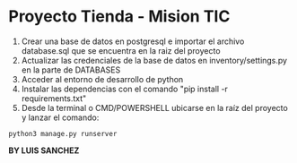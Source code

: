 # Proyecto Tienda - Mision TIC

1. Crear una base de datos en postgresql e importar el archivo database.sql que se encuentra en la raiz del proyecto
2. Actualizar las credenciales de la base de datos en inventory/settings.py en la parte de DATABASES
3. Acceder al entorno de desarrollo de python
4. Instalar las dependencias con el comando "pip install -r requirements.txt"
6. Desde la terminal o CMD/POWERSHELL ubicarse en la raíz del proyecto y lanzar el comando:

```shell
python3 manage.py runserver
```

**BY LUIS SANCHEZ**

